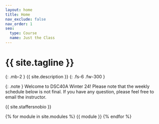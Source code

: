 ```yaml
---
layout: home
title: Home
nav_exclude: false
nav_order: 1
seo:
  type: Course
  name: Just the Class
---
```


# {{ site.tagline }}
{: .mb-2 }
{{ site.description }}
{: .fs-6 .fw-300 }

{: .note }
Welcome to DSC40A Winter 24! Please note that the weekly schedule below is not final. If you have any question, please feel free to email the instructor.

{{ site.staffersnobio }}

<!-- [Lecture Recordings](https://podcast.ucsd.edu/){: .btn .btn-blue } [Assignment Solutions](https://campuswire.com/c/GAA3B3FEA/feed/17){: .btn .btn-purple } -->

{% for module in site.modules %}
{{ module }}
{% endfor %}

